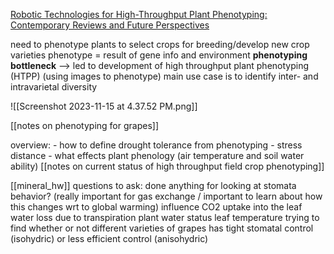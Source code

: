 [Robotic Technologies for High-Throughput Plant Phenotyping: Contemporary Reviews and Future Perspectives](https://www.frontiersin.org/articles/10.3389/fpls.2021.611940/full)


need to phenotype plants to select crops for breeding/develop new crop varieties
phenotype = result of gene info and environment
**phenotyping bottleneck** --> led to development of high throughput plant phenotyping (HTPP) (using images to phenotype)
	main use case is to identify inter- and intravarietal diversity

![[Screenshot 2023-11-15 at 4.37.52 PM.png]]


[[notes on phenotyping for grapes]]

overview: 
	- how to define drought tolerance from phenotyping
	- stress distance
	- what effects plant phenology (air temperature and soil water ability)
[[notes on current status of high throughput field crop phenotyping]]








[[mineral_hw]]
questions to ask:
	done anything for looking at stomata behavior? (really important for gas exchange / important to learn about how this changes wrt to global warming)
		influence CO2 uptake into the leaf
		water loss due to transpiration
		 plant water status 
		leaf temperature
	trying to find whether or not different varieties of grapes has tight stomatal control (isohydric) or less efficient control (anisohydric)